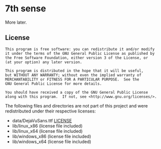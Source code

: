 # 7th sense

More later.

## License

    This program is free software: you can redistribute it and/or modify
    it under the terms of the GNU General Public License as published by
    the Free Software Foundation, either version 3 of the License, or
    (at your option) any later version.

    This program is distributed in the hope that it will be useful,
    but WITHOUT ANY WARRANTY; without even the implied warranty of
    MERCHANTABILITY or FITNESS FOR A PARTICULAR PURPOSE.  See the
    GNU General Public License for more details.

    You should have received a copy of the GNU General Public License
    along with this program.  If not, see <http://www.gnu.org/licenses/>.

The following files and directories are not part of this project and were redistributed under their respective licenses:

* data/DejaVuSans.ttf [LICENSE](http://dejavu-fonts.org/wiki/License)
* lib/linux_x86 (license file included)
* lib/linux_x64 (license file included)
* lib/windows_x86 (license file included)
* lib/windows_x64 (license file included)
